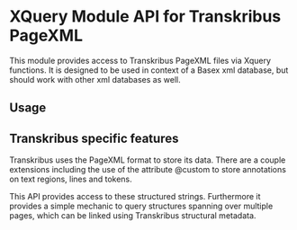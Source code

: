 # XQuery Module API for Transkribus PageXML

This module provides access to Transkribus PageXML files via Xquery functions. It is designed to be used in context of a Basex xml database, but should work with other xml databases as well.

## Usage

## Transkribus specific features

Transkribus uses the PageXML format to store its data. There are a couple extensions including the use of the attribute @custom to store annotations on text regions, lines and tokens.

This API provides access to these structured strings. Furthermore it provides a simple mechanic to query structures spanning over multiple pages, which can be linked using Transkribus structural metadata.